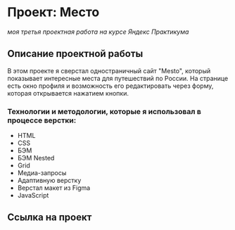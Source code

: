 # Проект: Место
*моя третья проектная работа на курсе Яндекс Практикума*  
## Описание проектной работы 
В этом проекте я сверстал одностраничный сайт "Mesto", который показывает интересные места для путешествий по России. На странице есть окно профиля и возможность его редактировать через форму, которая открывается нажатием кнопки.
### Технологии и методологии, которые я использовал в процессе верстки:  
- HTML
- CSS
- БЭМ
- БЭМ Nested
- Grid
- Медиа-запросы
- Адаптивную верстку
- Верстал макет из Figma
- JavaScript

## Ссылка на проект


